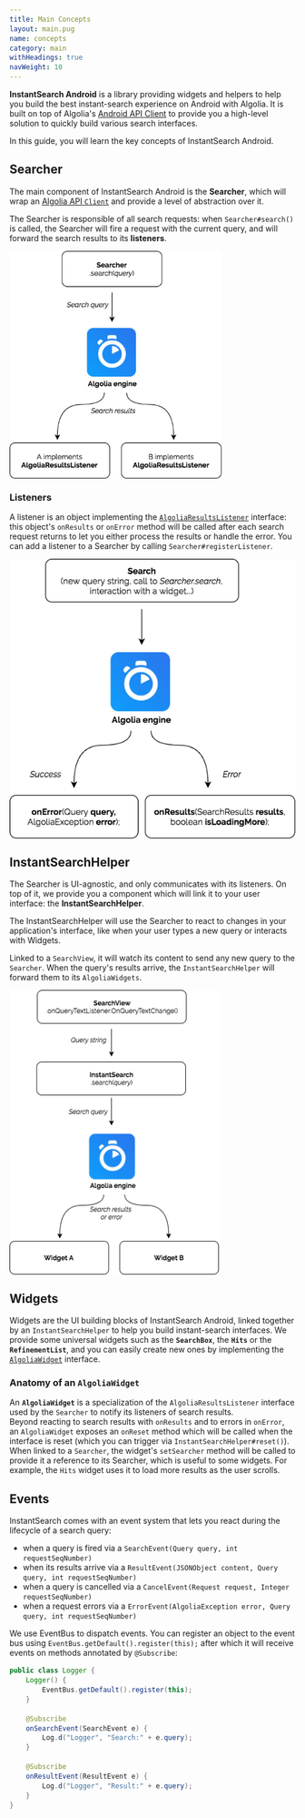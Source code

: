 ```yaml
---
title: Main Concepts
layout: main.pug
name: concepts
category: main
withHeadings: true
navWeight: 10
---
```


**InstantSearch Android** is a library providing widgets and helpers to help you build the best instant-search experience on Android with Algolia.
It is built on top of Algolia's [Android API Client](https://github.com/algolia/algoliasearch-client-android) to provide you a high-level solution to quickly build various search interfaces.


In this guide, you will learn the key concepts of InstantSearch Android.


## Searcher

The main component of InstantSearch Android is the **Searcher**, which will wrap an [Algolia API `Client`](https://github.com/algolia/algoliasearch-client-android/blob/master/algoliasearch/src/main/java/com/algolia/search/saas/Client.java) and provide a level of abstraction over it.

The Searcher is responsible of all search requests: when `Searcher#search()` is called, the Searcher will fire a request with the current query, and will forward the search results to its **listeners**.

<img src="assets/img/diagram_searcher.png" align="center" height="400px"/>

### Listeners
A listener is an object implementing the [`AlgoliaResultsListener`](instantsearch/src/main/java/com/algolia/instantsearch/model/AlgoliaResultsListener.java) interface: this object's `onResults` or `onError` method will be called after each search request returns to let you either process the results or handle the error. You can add a listener to a Searcher by calling `Searcher#registerListener`.


<img src="assets/img/diagram_listeners.png" align="center" />

## InstantSearchHelper

The Searcher is UI-agnostic, and only communicates with its listeners. On top of it, we provide you a component which will link it to your user interface: the **InstantSearchHelper**.

The InstantSearchHelper will use the Searcher to react to changes in your application's interface, like when your user types a new query or interacts with Widgets.

Linked to a `SearchView`, it will watch its content to send any new query to the `Searcher`. When the query's results arrive, the `InstantSearchHelper` will forward them to its `AlgoliaWidgets`.

<img src="assets/img/diagram_instantsearch.png" align="center" height="500px"/>

## Widgets

Widgets are the UI building blocks of InstantSearch Android, linked together by an `InstantSearchHelper` to help you build instant-search interfaces. We provide some universal widgets such as the **`SearchBox`**, the **`Hits`** or the **`RefinementList`**, and you can easily create new ones by implementing the [`AlgoliaWidget`](instantsearch/src/main/java/com/algolia/instantsearch/ui/views/AlgoliaWidget.java) interface.

### Anatomy of an `AlgoliaWidget`

An **`AlgoliaWidget`** is a specialization of the `AlgoliaResultsListener` interface used by the `Searcher` to notify its listeners of search results.  
Beyond reacting to search results with `onResults` and to errors in `onError`, an `AlgoliaWidget` exposes an `onReset` method which will be called when the interface is reset (which you can trigger via `InstantSearchHelper#reset()`).
When linked to a `Searcher`, the widget's `setSearcher` method will be called to provide it a reference to its Searcher, which is useful to some widgets. For example, the `Hits` widget uses it to load more results as the user scrolls.

## Events

InstantSearch comes with an event system that lets you react during the lifecycle of a search query:
- when a query is fired via a `SearchEvent(Query query, int requestSeqNumber)`
- when its results arrive via a `ResultEvent(JSONObject content, Query query, int requestSeqNumber)`
- when a query is cancelled via a `CancelEvent(Request request, Integer requestSeqNumber)`
- when a request errors via a `ErrorEvent(AlgoliaException error, Query query, int requestSeqNumber)`

We use EventBus to dispatch events. You can register an object to the event bus using `EventBus.getDefault().register(this);` after which it will receive events on methods annotated by `@Subscribe`:

```java
public class Logger {
    Logger() {
        EventBus.getDefault().register(this);
    }

    @Subscribe
    onSearchEvent(SearchEvent e) {
        Log.d("Logger", "Search:" + e.query);
    }

    @Subscribe
    onResultEvent(ResultEvent e) {
        Log.d("Logger", "Result:" + e.query);
    }
}
```

